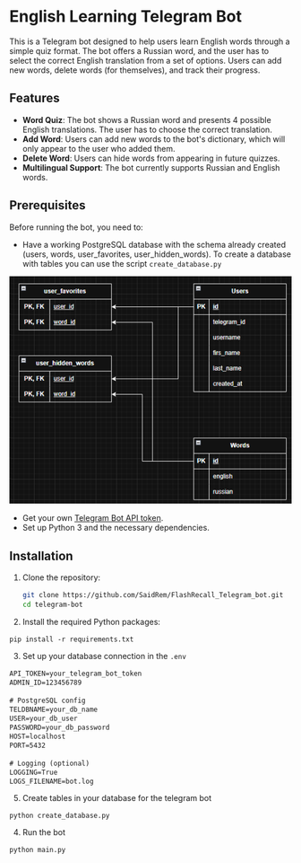 # English Learning Telegram Bot

This is a Telegram bot designed to help users learn English words through a simple quiz format. The bot offers a Russian word, and the user has to select the correct English translation from a set of options. Users can add new words, delete words (for themselves), and track their progress.

## Features

- **Word Quiz**: The bot shows a Russian word and presents 4 possible English translations. The user has to choose the correct translation.
- **Add Word**: Users can add new words to the bot's dictionary, which will only appear to the user who added them.
- **Delete Word**: Users can hide words from appearing in future quizzes.
- **Multilingual Support**: The bot currently supports Russian and English words.

## Prerequisites

Before running the bot, you need to:

- Have a working PostgreSQL database with the schema already created (users, words, user_favorites, user_hidden_words). To create a database with tables you can use the script `create_database.py`

![Scheme of DB](https://github.com/SaidRem/FlashRecall_Telegram_bot/blob/master/Scheme_of_database.png)
- Get your own [Telegram Bot API token](https://core.telegram.org/bots#botfather).
- Set up Python 3 and the necessary dependencies.

## Installation

1. Clone the repository:

   ```bash
   git clone https://github.com/SaidRem/FlashRecall_Telegram_bot.git
   cd telegram-bot
   ```

2. Install the required Python packages:

```
pip install -r requirements.txt
```

3. Set up your database connection in the `.env`

```
API_TOKEN=your_telegram_bot_token
ADMIN_ID=123456789

# PostgreSQL config
TELDBNAME=your_db_name
USER=your_db_user
PASSWORD=your_db_password
HOST=localhost
PORT=5432

# Logging (optional)
LOGGING=True
LOGS_FILENAME=bot.log

```
5. Create tables in your database for the telegram bot

```
python create_database.py
```
4. Run the bot
```
python main.py
```

